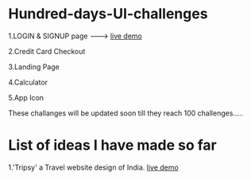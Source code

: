 # Hundred-days-UI-challenges

  1.LOGIN & SIGNUP page ---> <a href="https://xd.adobe.com/view/16f9ad77-b836-4555-b5b3-8cbf76d3ed63-43aa/" target= "_blank"> live demo </a>
  
  2.Credit Card Checkout
  
  3.Landing Page
  
  4.Calculator
  
  5.App Icon
  
  These challanges will be updated soon till they reach 100 challenges.....

# List of ideas I have made so far

  1.'Tripsy' a Travel website design of India. <a href = "https://xd.adobe.com/view/066a0216-9401-4603-80e8-fd4bca293eef-5339/" > live demo </a>
  

